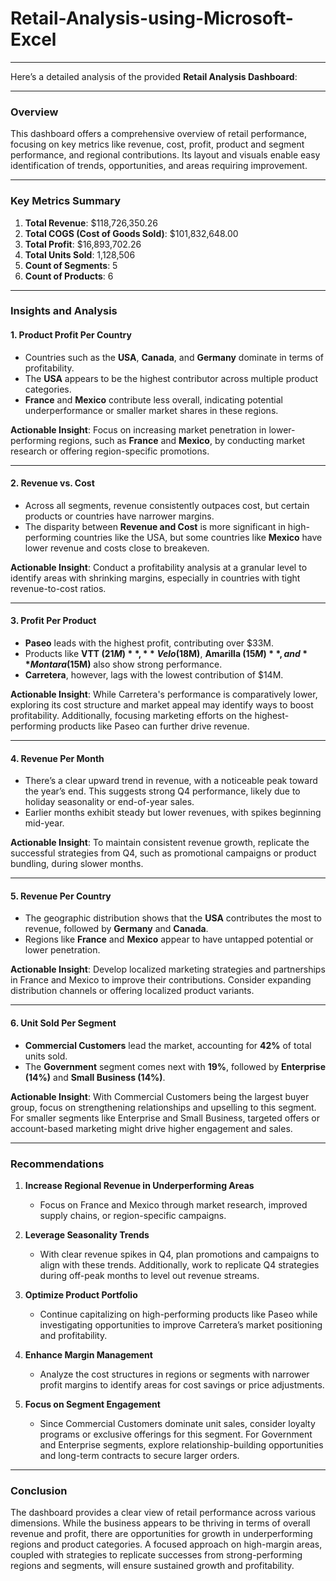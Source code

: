 # Retail-Analysis-using-Microsoft-Excel

---
Here’s a detailed analysis of the provided **Retail Analysis Dashboard**:

---

### Overview
This dashboard offers a comprehensive overview of retail performance, focusing on key metrics like revenue, cost, profit, product and segment performance, and regional contributions. Its layout and visuals enable easy identification of trends, opportunities, and areas requiring improvement.

---

### Key Metrics Summary
1. **Total Revenue**: $118,726,350.26  
2. **Total COGS (Cost of Goods Sold)**: $101,832,648.00  
3. **Total Profit**: $16,893,702.26  
4. **Total Units Sold**: 1,128,506  
5. **Count of Segments**: 5  
6. **Count of Products**: 6  

---

### Insights and Analysis

#### 1. **Product Profit Per Country**
   - Countries such as the **USA**, **Canada**, and **Germany** dominate in terms of profitability.  
   - The **USA** appears to be the highest contributor across multiple product categories.  
   - **France** and **Mexico** contribute less overall, indicating potential underperformance or smaller market shares in these regions.  

   **Actionable Insight**: Focus on increasing market penetration in lower-performing regions, such as **France** and **Mexico**, by conducting market research or offering region-specific promotions.

---

#### 2. **Revenue vs. Cost**
   - Across all segments, revenue consistently outpaces cost, but certain products or countries have narrower margins.  
   - The disparity between **Revenue and Cost** is more significant in high-performing countries like the USA, but some countries like **Mexico** have lower revenue and costs close to breakeven.  

   **Actionable Insight**: Conduct a profitability analysis at a granular level to identify areas with shrinking margins, especially in countries with tight revenue-to-cost ratios.

---

#### 3. **Profit Per Product**
   - **Paseo** leads with the highest profit, contributing over $33M.  
   - Products like **VTT ($21M)**, **Velo ($18M)**, **Amarilla ($15M)**, and **Montara ($15M)** also show strong performance.  
   - **Carretera**, however, lags with the lowest contribution of $14M.  

   **Actionable Insight**: While Carretera's performance is comparatively lower, exploring its cost structure and market appeal may identify ways to boost profitability. Additionally, focusing marketing efforts on the highest-performing products like Paseo can further drive revenue.

---

#### 4. **Revenue Per Month**
   - There’s a clear upward trend in revenue, with a noticeable peak toward the year’s end. This suggests strong Q4 performance, likely due to holiday seasonality or end-of-year sales.  
   - Earlier months exhibit steady but lower revenues, with spikes beginning mid-year.  

   **Actionable Insight**: To maintain consistent revenue growth, replicate the successful strategies from Q4, such as promotional campaigns or product bundling, during slower months.  

---

#### 5. **Revenue Per Country**
   - The geographic distribution shows that the **USA** contributes the most to revenue, followed by **Germany** and **Canada**.  
   - Regions like **France** and **Mexico** appear to have untapped potential or lower penetration.  

   **Actionable Insight**: Develop localized marketing strategies and partnerships in France and Mexico to improve their contributions. Consider expanding distribution channels or offering localized product variants.

---

#### 6. **Unit Sold Per Segment**
   - **Commercial Customers** lead the market, accounting for **42%** of total units sold.  
   - The **Government** segment comes next with **19%**, followed by **Enterprise (14%)** and **Small Business (14%)**.  

   **Actionable Insight**: With Commercial Customers being the largest buyer group, focus on strengthening relationships and upselling to this segment. For smaller segments like Enterprise and Small Business, targeted offers or account-based marketing might drive higher engagement and sales.

---

### Recommendations

1. **Increase Regional Revenue in Underperforming Areas**  
   - Focus on France and Mexico through market research, improved supply chains, or region-specific campaigns.  

2. **Leverage Seasonality Trends**  
   - With clear revenue spikes in Q4, plan promotions and campaigns to align with these trends. Additionally, work to replicate Q4 strategies during off-peak months to level out revenue streams.  

3. **Optimize Product Portfolio**  
   - Continue capitalizing on high-performing products like Paseo while investigating opportunities to improve Carretera’s market positioning and profitability.  

4. **Enhance Margin Management**  
   - Analyze the cost structures in regions or segments with narrower profit margins to identify areas for cost savings or price adjustments.

5. **Focus on Segment Engagement**  
   - Since Commercial Customers dominate unit sales, consider loyalty programs or exclusive offerings for this segment. For Government and Enterprise segments, explore relationship-building opportunities and long-term contracts to secure larger orders.

---

### Conclusion
The dashboard provides a clear view of retail performance across various dimensions. While the business appears to be thriving in terms of overall revenue and profit, there are opportunities for growth in underperforming regions and product categories. A focused approach on high-margin areas, coupled with strategies to replicate successes from strong-performing regions and segments, will ensure sustained growth and profitability.
